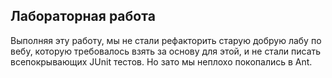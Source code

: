 ## Лабораторная работа

Выполняя эту работу, мы не стали рефакторить старую добрую лабу по вебу, которую требовалось взять за основу для этой, и не стали писать всепокрывающих JUnit тестов. Но зато мы неплохо покопались в Ant.